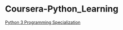 # Coursera-Python_Learning
[Python 3 Programming Specialization](https://www.coursera.org/specializations/python-3-programming)